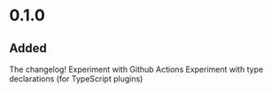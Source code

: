 # 0.1.0

## Added

The changelog!
Experiment with Github Actions
Experiment with type declarations (for TypeScript plugins)